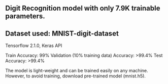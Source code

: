 ## Digit Recognition model with only 7.9K trainable parameters. 
## Dataset used: MNIST-digit-dataset
Tensorflow 2.1.0, Keras API

Train Accuracy: 99%
Validation (10% training data) Accuracy: >99.4%
Test Accuracy: >99.4%

The model is light-weight and can be trained easily on any machine.
However, to avoid training, download pre-trained model (mnist.h5).
